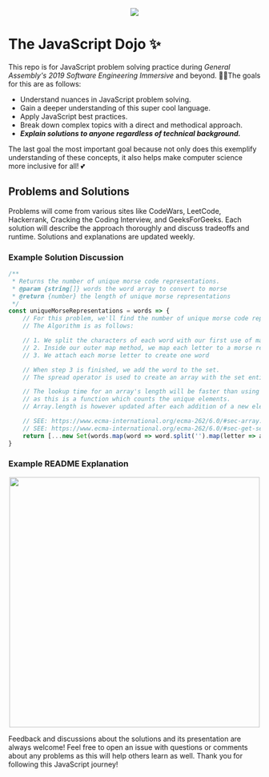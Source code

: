 <p align="center">
<img src="https://pluralsight.imgix.net/paths/path-icons/javascript-36f5949a45.png">
<h1>The JavaScript Dojo ✨</h1>
</p>

This repo is for JavaScript problem solving practice during *General Assembly's 2019 Software Engineering Immersive* and beyond. 💪🔥The goals for this are as follows: 

* Understand nuances in JavaScript problem solving. 
* Gain a deeper understanding of this super cool language.
* Apply JavaScript best practices.
* Break down complex topics with a direct and methodical approach.
* ***Explain solutions to anyone regardless of technical background.*** 

The last goal the most important goal because not only does this exemplify understanding of these concepts, it also helps make computer science more inclusive for all! 💕 

## Problems and Solutions
Problems will come from various sites like CodeWars, LeetCode, Hackerrank, Cracking the Coding Interview, and GeeksForGeeks. Each solution will describe the approach thoroughly and discuss tradeoffs and runtime. Solutions and explanations are updated weekly. 

### Example Solution Discussion 
```js
/**
 * Returns the number of unique morse code representations.
 * @param {string[]} words the word array to convert to morse
 * @return {number} the length of unique morse representations
 */
const uniqueMorseRepresentations = words => {  
    // For this problem, we'll find the number of unique morse code representations.
    // The Algorithm is as follows: 

    // 1. We split the characters of each word with our first use of map
    // 2. Inside our outer map method, we map each letter to a morse rep
    // 3. We attach each morse letter to create one word

    // When step 3 is finished, we add the word to the set. 
    // The spread operator is used to create an array with the set entires and return the length. 

    // The lookup time for an array's length will be faster than using the Set.prototype.size
    // as this is a function which counts the unique elements.
    // Array.length is however updated after each addition of a new element.

    // SEE: https://www.ecma-international.org/ecma-262/6.0/#sec-array.prototype.push Step 11.
    // SEE: https://www.ecma-international.org/ecma-262/6.0/#sec-get-set.prototype.size
    return [...new Set(words.map(word => word.split('').map(letter => alphabet[letter]).join('')))].length
}
``` 

### Example README Explanation
<p align="center">
<img src="https://thumbs.gfycat.com/DismalLinearAstarte-size_restricted.gif" height="500">
</p>

Feedback and discussions about the solutions and its presentation are always welcome! Feel free to open an issue with questions or comments about any problems as this will help others learn as well. Thank you for following this JavaScript journey! 